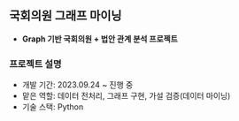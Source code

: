 ## 국회의원 그래프 마이닝
- **Graph 기반 국회의원 + 법안 관계 분석 프로젝트**
### 프로젝트 설명
- 개발 기간: 2023.09.24 ~ 진행 중
- 맡은 역할: 데이터 전처리, 그래프 구현, 가설 검증(데이터 마이닝)
- 기술 스택: Python
